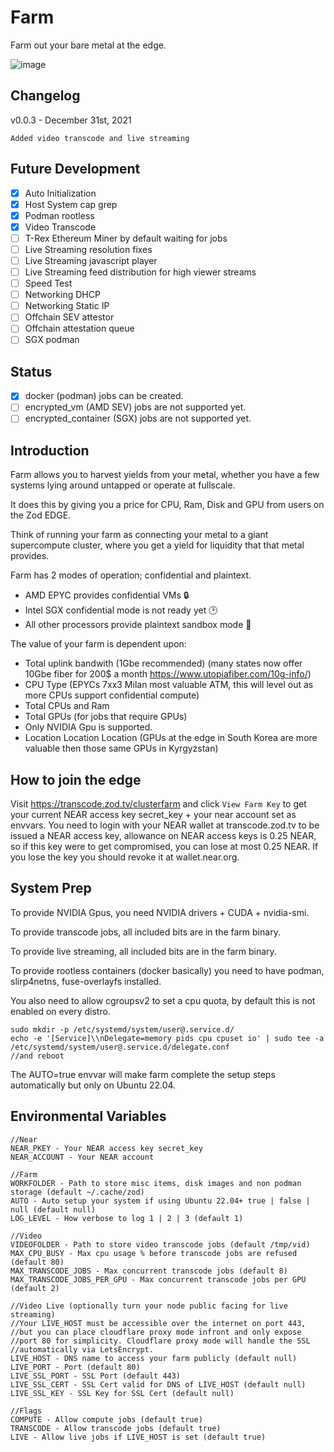 # Farm

Farm out your bare metal at the edge. 

![image](https://user-images.githubusercontent.com/3028982/125092283-2f204d00-e09f-11eb-8fcd-56cad02fe429.png)

## Changelog
v0.0.3 - December 31st, 2021
```
Added video transcode and live streaming
```

## Future Development
  - [X] Auto Initialization
  - [X] Host System cap grep
  - [X] Podman rootless
  - [X] Video Transcode
  - [ ] T-Rex Ethereum Miner by default waiting for jobs
  - [ ] Live Streaming resolution fixes
  - [ ] Live Streaming javascript player
  - [ ] Live Streaming feed distribution for high viewer streams
  - [ ] Speed Test
  - [ ] Networking DHCP
  - [ ] Networking Static IP
  - [ ] Offchain SEV attestor
  - [ ] Offchain attestation queue
  - [ ] SGX podman
  
## Status
  - [X] docker (podman) jobs can be created.
  - [ ] encrypted_vm (AMD SEV) jobs are not supported yet.
  - [ ] encrypted_container (SGX) jobs are not supported yet.

## Introduction
Farm allows you to harvest yields from your metal, whether you have a few systems lying around untapped or operate at fullscale.

It does this by giving you a price for CPU, Ram, Disk and GPU from users on the Zod EDGE.

Think of running your farm as connecting your metal to a giant supercompute cluster, where you get a yield for liquidity that that metal provides.

Farm has 2 modes of operation; confidential and plaintext.
  - AMD EPYC provides confidential VMs 🔒
  - Intel SGX confidential mode is not ready yet 🕑
  - All other processors provide plaintext sandbox mode 📄

The value of your farm is dependent upon:
  - Total uplink bandwith (1Gbe recommended) (many states now offer 10Gbe fiber for 200$ a month https://www.utopiafiber.com/10g-info/)
  - CPU Type (EPYCs 7xx3 Milan most valuable ATM, this will level out as more CPUs support confidential compute)
  - Total CPUs and Ram
  - Total GPUs (for jobs that require GPUs)
  - Only NVIDIA Gpu is supported.
  - Location Location Location (GPUs at the edge in South Korea are more valuable then those same GPUs in Kyrgyzstan)

## How to join the edge
Visit https://transcode.zod.tv/clusterfarm and click `View Farm Key` to get your current NEAR access key secret_key + your near account set as envvars.  You need to login with your NEAR wallet at transcode.zod.tv to be issued a NEAR access key, allowance on NEAR access keys is 0.25 NEAR, so if this key were to get compromised, you can lose at most 0.25 NEAR. If you lose the key you should revoke it at wallet.near.org.

## System Prep
To provide NVIDIA Gpus, you need NVIDIA drivers + CUDA + nvidia-smi.  
  
To provide transcode jobs, all included bits are in the farm binary.  

To provide live streaming, all included bits are in the farm binary.  

To provide rootless containers (docker basically) you need to have podman, slirp4netns, fuse-overlayfs installed.  

You also need to allow cgroupsv2 to set a cpu quota, by default this is not enabled on every distro.
```
sudo mkdir -p /etc/systemd/system/user@.service.d/
echo -e '[Service]\\nDelegate=memory pids cpu cpuset io' | sudo tee -a /etc/systemd/system/user@.service.d/delegate.conf
//and reboot
```
The AUTO=true envvar will make farm complete the setup steps automatically but only on Ubuntu 22.04.

## Environmental Variables

```
//Near
NEAR_PKEY - Your NEAR access key secret_key
NEAR_ACCOUNT - Your NEAR account

//Farm
WORKFOLDER - Path to store misc items, disk images and non podman storage (default ~/.cache/zod)
AUTO - Auto setup your system if using Ubuntu 22.04+ true | false | null (default null)
LOG_LEVEL - How verbose to log 1 | 2 | 3 (default 1)

//Video
VIDEOFOLDER - Path to store video transcode jobs (default /tmp/vid)
MAX_CPU_BUSY - Max cpu usage % before transcode jobs are refused (default 80)
MAX_TRANSCODE_JOBS - Max concurrent transcode jobs (default 8)
MAX_TRANSCODE_JOBS_PER_GPU - Max concurrent transcode jobs per GPU (default 2)

//Video Live (optionally turn your node public facing for live streaming)
//Your LIVE_HOST must be accessible over the internet on port 443, 
//but you can place cloudflare proxy mode infront and only expose 
//port 80 for simplicity. Cloudflare proxy mode will handle the SSL
//automatically via LetsEncrypt.
LIVE_HOST - DNS name to access your farm publicly (default null)
LIVE_PORT - Port (default 80)
LIVE_SSL_PORT - SSL Port (default 443)
LIVE_SSL_CERT - SSL Cert valid for DNS of LIVE_HOST (default null)
LIVE_SSL_KEY - SSL Key for SSL Cert (default null)

//Flags
COMPUTE - Allow compute jobs (default true)
TRANSCODE - Allow transcode jobs (default true)
LIVE - Allow live jobs if LIVE_HOST is set (default true)

